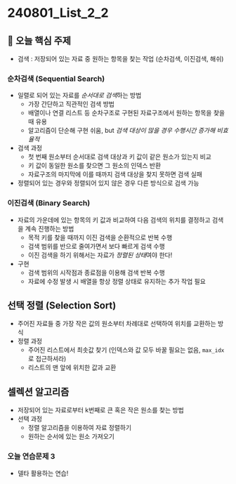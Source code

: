 # 240801_List_2_2

## 📌 오늘 핵심 주제
- 검색 : 저장되어 있는 자료 중 원하는 항목을 찾는 작업 (순차검색, 이진검색, 해쉬)

### 순차검색 (Sequential Search)
- 일렬로 되어 있는 자료를 *순서대로 검색*하는 방법
    - 가장 간단하고 직관적인 검색 방법
    - 배열이나 연결 리스트 등 순차구조로 구현된 자료구조에서 원하는 항목을 찾을 때 유용
    - 알고리즘이 단순해 구현 쉬움, but *검색 대상이 많을 경우 수행시간 증가해 비효율적*
- 검색 과정
    - 첫 번째 원소부터 순서대로 검색 대상과 키 값이 같은 원소가 있는지 비교
    - 키 값이 동일한 원소를 찾으면 그 원소의 인덱스 반환
    - 자료구조의 마지막에 이를 때까지 검색 대상을 찾지 못하면 검색 실패
- 정렬되어 있는 경우와 정렬되어 있지 않은 경우 다른 방식으로 검색 가능

### 이진검색 (Binary Search)
- 자료의 가운데에 있는 항목의 키 값과 비교하여 다음 검색의 위치를 결정하고 검색을 계속 진행하는 방법
    - 목적 키를 찾을 때까지 이진 검색을 순환적으로 반복 수행
    - 검색 범위를 반으로 줄여가면서 보다 빠르게 검색 수행
    - 이진 검색을 하기 위해서는 자료가 *정렬된 상태*여야 한다!
- 구현
    - 검색 범위의 시작점과 종료점을 이용해 검색 반복 수행
    - 자료에 수정 발생 시 배열을 항상 정렬 상태로 유지하는 추가 작업 필요


## 선택 정렬 (Selection Sort)
- 주어진 자료들 중 가장 작은 값의 원소부터 차례대로 선택하여 위치를 교환하는 방식
- 정렬 과정
    - 주어진 리스트에서 최솟값 찾기 (인덱스와 값 모두 바꿀 필요는 없음, `max_idx`로 접근하셔라)
    - 리스트의 맨 앞에 위치한 값과 교환

## 셀렉션 알고리즘
- 저장되어 있는 자료로부터 k번째로 큰 혹은 작은 원소를 찾는 방법
- 선택 과정
    - 정렬 알고리즘을 이용하여 자료 정렬하기
    - 원하는 순서에 있는 원소 가져오기

### 오늘 연습문제 3
- 델타 활용하는 연습!